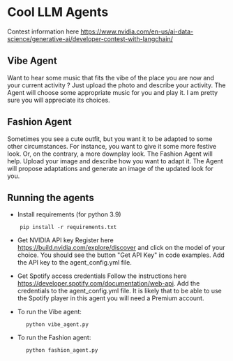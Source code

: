 # Cool LLM Agents
Contest information here https://www.nvidia.com/en-us/ai-data-science/generative-ai/developer-contest-with-langchain/

## Vibe Agent
Want to hear some music that fits the vibe of the place you are now and your current activity ? Just upload the photo and describe your activity. The Agent will choose some appropriate music for you and play it. I am pretty sure you will appreciate its choices.

## Fashion Agent
Sometimes you see a cute outfit, but you want it to be adapted to some other circumstances. For instance, you want to give it some more festive look. Or, on the contrary, a more downplay look. The Fashion Agent will help. Upload your image and describe how you want to adapt it. The Agent will propose adaptations and generate an image of the updated look for you. 

## Running the agents
- Install requirements (for python 3.9)

```shell
    pip install -r requirements.txt      
```
- Get NVIDIA API key
  Register here https://build.nvidia.com/explore/discover and click on the model of your choice. You should see the button "Get API Key" in code examples. Add the API key to the agent_config.yml file. 

- Get Spotify access credentials
  Follow the instructions here https://developer.spotify.com/documentation/web-api. Add the credentials to the agent_config.yml file.  It is likely that to be able to use the Spotify player in this agent you will need a Premium account. 

- To run the Vibe agent:

```shell
      python vibe_agent.py 
```
- To run the Fashion agent:

```shell
      python fashion_agent.py 
```

